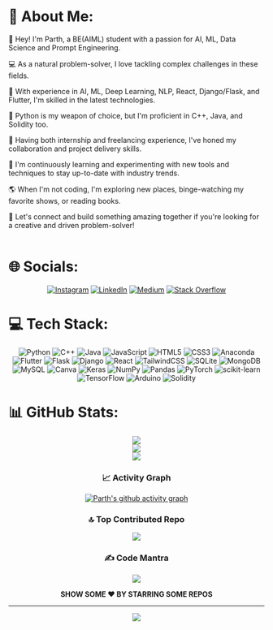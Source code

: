 # 💫 About Me:

👋 Hey! I'm Parth, a BE(AIML) student with a passion for AI, ML, Data Science and Prompt Engineering.

💻 As a natural problem-solver, I love tackling complex challenges in these fields.

🚀 With experience in AI, ML, Deep Learning, NLP, React, Django/Flask, and Flutter, I'm skilled in the latest technologies.

🐍 Python is my weapon of choice, but I'm proficient in C++, Java, and Solidity too.

💼 Having both internship and freelancing experience, I've honed my collaboration and project delivery skills.

🌟 I'm continuously learning and experimenting with new tools and techniques to stay up-to-date with industry trends.

🌎 When I'm not coding, I'm exploring new places, binge-watching my favorite shows, or reading books.

🤝 Let's connect and build something amazing together if you're looking for a creative and driven problem-solver!<br><br>

<!-- Hey there, This is Parth, a BE(AIML) student with a passion for Artificial Intelligence, Machine Learning, and Data Science. I'm a problem-solver at heart and enjoy tackling complex challenges in the field. With experience in AI, ML, Deep Learning, NLP, React, Django/Flask, and Flutter, I have honed my skills in the latest technologies.<br><br>Python is my weapon of choice, and I wield it with great finesse. I'm also proficient in C++, Java, and Solidity and have an eye for detail when it comes to debugging codes. I have both internship and freelancing experience, which has given me a chance to collaborate with diverse teams and deliver projects within deadlines.<br><br>I'm always eager to learn and experiment with new tools and techniques. I believe in continuous learning and staying up-to-date with industry trends.<br><br>When I'm not coding, you'll find me exploring new places, binge-watching my favorite shows, or catching up on some books. If you're looking for a creative and driven problem-solver who can bring your ideas to life, let's connect and build something amazing together! -->


# 🌐 Socials:

<div align="center">

[![Instagram](https://img.shields.io/badge/Instagram-%23E4405F.svg?logo=Instagram&logoColor=white)](https://instagram.com/parthgupta1208) [![LinkedIn](https://img.shields.io/badge/LinkedIn-%230077B5.svg?logo=linkedin&logoColor=white)](https://linkedin.com/in/parth-gupta-92004a252) [![Medium](https://img.shields.io/badge/Medium-12100E?logo=medium&logoColor=white)](https://medium.com/@parthgupta3003) [![Stack Overflow](https://img.shields.io/badge/-Stackoverflow-FE7A16?logo=stack-overflow&logoColor=white)](https://stackoverflow.com/users/20795576)

</div>


# 💻 Tech Stack:
<div align="center">

![Python](https://img.shields.io/badge/python-3670A0?style=for-the-badge&logo=python&logoColor=ffdd54) ![C++](https://img.shields.io/badge/c++-%2300599C.svg?style=for-the-badge&logo=c%2B%2B&logoColor=white) ![Java](https://img.shields.io/badge/java-%23ED8B00.svg?style=for-the-badge&logo=java&logoColor=white) ![JavaScript](https://img.shields.io/badge/javascript-%23323330.svg?style=for-the-badge&logo=javascript&logoColor=%23F7DF1E) ![HTML5](https://img.shields.io/badge/html5-%23E34F26.svg?style=for-the-badge&logo=html5&logoColor=white) ![CSS3](https://img.shields.io/badge/css3-%231572B6.svg?style=for-the-badge&logo=css3&logoColor=white) ![Anaconda](https://img.shields.io/badge/Anaconda-%2344A833.svg?style=for-the-badge&logo=anaconda&logoColor=white) ![Flutter](https://img.shields.io/badge/Flutter-%2302569B.svg?style=for-the-badge&logo=Flutter&logoColor=white) ![Flask](https://img.shields.io/badge/flask-%23000.svg?style=for-the-badge&logo=flask&logoColor=white) ![Django](https://img.shields.io/badge/django-%23092E20.svg?style=for-the-badge&logo=django&logoColor=white) ![React](https://img.shields.io/badge/react-%2320232a.svg?style=for-the-badge&logo=react&logoColor=%2361DAFB) ![TailwindCSS](https://img.shields.io/badge/tailwindcss-%2338B2AC.svg?style=for-the-badge&logo=tailwind-css&logoColor=white) ![SQLite](https://img.shields.io/badge/sqlite-%2307405e.svg?style=for-the-badge&logo=sqlite&logoColor=white) ![MongoDB](https://img.shields.io/badge/MongoDB-%234ea94b.svg?style=for-the-badge&logo=mongodb&logoColor=white) ![MySQL](https://img.shields.io/badge/mysql-%2300f.svg?style=for-the-badge&logo=mysql&logoColor=white) ![Canva](https://img.shields.io/badge/Canva-%2300C4CC.svg?style=for-the-badge&logo=Canva&logoColor=white) ![Keras](https://img.shields.io/badge/Keras-%23D00000.svg?style=for-the-badge&logo=Keras&logoColor=white) ![NumPy](https://img.shields.io/badge/numpy-%23013243.svg?style=for-the-badge&logo=numpy&logoColor=white) ![Pandas](https://img.shields.io/badge/pandas-%23150458.svg?style=for-the-badge&logo=pandas&logoColor=white) ![PyTorch](https://img.shields.io/badge/PyTorch-%23EE4C2C.svg?style=for-the-badge&logo=PyTorch&logoColor=white) ![scikit-learn](https://img.shields.io/badge/scikit--learn-%23F7931E.svg?style=for-the-badge&logo=scikit-learn&logoColor=white) ![TensorFlow](https://img.shields.io/badge/TensorFlow-%23FF6F00.svg?style=for-the-badge&logo=TensorFlow&logoColor=white) ![Arduino](https://img.shields.io/badge/-Arduino-00979D?style=for-the-badge&logo=Arduino&logoColor=white) ![Solidity](https://img.shields.io/badge/Solidity-%23363636.svg?style=for-the-badge&logo=solidity&logoColor=white)

</div>



# 📊 GitHub Stats:
<div align="center">

![](https://github-readme-stats.vercel.app/api?username=parthgupta1208&theme=nightowl&hide_border=true&include_all_commits=true&count_private=true)<br/>
![](https://github-readme-streak-stats.herokuapp.com/?user=parthgupta1208&theme=nightowl&hide_border=true)<br/>
![](https://github-readme-stats.vercel.app/api/top-langs/?username=parthgupta1208&theme=nightowl&hide_border=true&include_all_commits=true&count_private=true&layout=compact)

  
### 📈 Activity Graph
  
<a href="https://github.com/parthgupta1208/github-readme-activity-graph"><img alt="Parth's github activity graph" src="https://github-readme-activity-graph.cyclic.app/graph?username=parthgupta1208&theme=react-dark" /><a>




### 🔝 Top Contributed Repo
![](https://github-contributor-stats.vercel.app/api?username=parthgupta1208&limit=5&theme=tokyonight&combine_all_yearly_contributions=true)

### ✍️ Code Mantra
![](https://quotes-github-readme.vercel.app/api?type=horizontal&theme=radical)

**SHOW SOME ❤️ BY STARRING SOME REPOS**

---

[![](https://visitcount.itsvg.in/api?id=parthgupta1208&icon=6&color=6)](https://visitcount.itsvg.in)

</div>


<!-- Proudly created with GPRM ( https://gprm.itsvg.in ) -->
